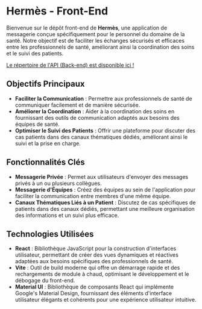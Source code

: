 # Hermès - Front-End

Bienvenue sur le dépôt front-end de **Hermès**, une application de messagerie conçue spécifiquement pour le personnel du domaine de la santé. Notre objectif est de faciliter les échanges sécurisés et efficaces entre les professionnels de santé, améliorant ainsi la coordination des soins et le suivi des patients.

[Le répertoire de l'API (Back-end) est disponible ici !](https://github.com/yoannrq/hermes-oc-back)

## Objectifs Principaux

- **Faciliter la Communication** : Permettre aux professionnels de santé de communiquer facilement et de manière sécurisée.
- **Améliorer la Coordination** : Aider à la coordination des soins en fournissant des outils de communication adaptés aux besoins des équipes de santé.
- **Optimiser le Suivi des Patients** : Offrir une plateforme pour discuter des cas patients dans des canaux thématiques dédiés, améliorant ainsi le suivi et la prise en charge.

## Fonctionnalités Clés

- **Messagerie Privée** : Permet aux utilisateurs d'envoyer des messages privés à un ou plusieurs collègues.
- **Messagerie d'Équipes** : Créez des équipes au sein de l'application pour faciliter la communication entre membres d'une même équipe.
- **Canaux Thématiques Liés à un Patient** : Discutez de cas spécifiques de patients dans des canaux dédiés, permettant une meilleure organisation des informations et un suivi plus efficace.

## Technologies Utilisées

- **React** : Bibliothèque JavaScript pour la construction d'interfaces utilisateur, permettant de créer des vues dynamiques et réactives adaptées aux besoins spécifiques des professionnels de santé.
- **Vite** : Outil de build moderne qui offre un démarrage rapide et des rechargements de module à chaud, optimisant le développement et le débogage du front-end.
- **Material UI** : Bibliothèque de composants React qui implémente Google's Material Design, fournissant des éléments d'interface utilisateur élégants et cohérents pour une expérience utilisateur intuitive.
